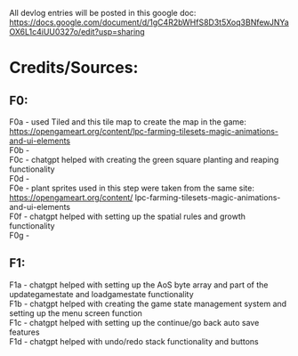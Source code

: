 All devlog entries will be posted in this google doc: https://docs.google.com/document/d/1gC4R2bWHfS8D3t5Xoq3BNfewJNYaOX6L1c4iUU0327o/edit?usp=sharing

# Credits/Sources:

## F0:

F0a - used Tiled and this tile map to create the map in the game: https://opengameart.org/content/lpc-farming-tilesets-magic-animations-and-ui-elements  
F0b -  
F0c - chatgpt helped with creating the green square planting and reaping functionality  
F0d -   
F0e - plant sprites used in this step were taken from the same site: https://opengameart.org/content/    lpc-farming-tilesets-magic-animations-and-ui-elements  
F0f - chatgpt helped with setting up the spatial rules and growth functionality  
F0g -   
  
## F1:

F1a - chatgpt helped with setting up the AoS byte array and part of the updategamestate and loadgamestate functionality  
F1b - chatgpt helped with creating the game state management system and setting up the menu screen function  
F1c - chatgpt helped with setting up the continue/go back auto save features  
F1d - chatgpt helped with undo/redo stack functionality and buttons  
